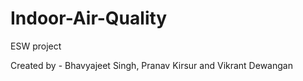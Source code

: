 # Indoor-Air-Quality
ESW project

Created by - 
Bhavyajeet Singh, Pranav Kirsur and Vikrant Dewangan
